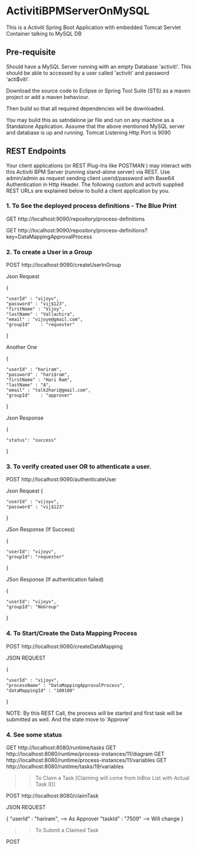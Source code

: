 # ActivitiBPMServerOnMySQL

This is a Activiti Spring Boot Application with embedded Tomcat Servlet Container talking to MySQL DB

## Pre-requisite

Should have a MySQL Server running with an empty Database 'activiti'. This should be able to accessed by a user called 'activiti' and password 'acti$viti'.

Download the source code to Eclipse or Spring Tool Suite (STS) as a maven project or add a maven behaviour. 

Then build so that all required dependencies will be downloaded.

You may build this as satndalone jar file and run on any machine as a Standalone Application. Assume that the above mentioned MySQL server and database is up and running. Tomcat Listening Http Port is 9090

## REST Endpoints

Your client applications (or REST Plug-Ins like POSTMAN ) may interact with this Activiti BPM Server (running stand-alone server) via REST. Use admin/admin as request sending client userid/password with Base64 Authentication in Http Header. 
The following custom and activiti supplied REST URLs are explained below to build a client application by you. 


### 1. To See the deployed process definitions - The Blue Print


GET http://localhost:9090/repository/process-definitions

GET http://localhost:9090/repository/process-definitions?key=DataMappingApprovalProcess


### 2. To create a User in a Group 

POST http://localhost:9090/createUserInGroup

Json Request

{

    "userId" : "vijoyv", 
    "password" : "vij$123", 
    "firstName" : "Vijoy", 
    "lastName" : "Vallachira",
    "email" : "vijoye@gmail.com", 
    "groupId"    : "requester"
    
}


Another One

{

    "userId" : "hariram", 
    "password" : "hari$ram", 
    "firstName" : "Hari Ram", 
    "lastName" : "A",
    "email" : "talk2hari@gmail.com", 
    "groupId"    : "approver"

}

Json Response

{

    "status": "success"
}

### 3. To verify created user OR to athenticate a user.

POST http://localhost:9090/authenticateUser

Json Request
{

    "userId" : "vijoyv", 
    "password" : "vij$123"
    
}

JSon Response (If Success)

{

    "userId": "vijoyv",
    "groupId": "requester"
  
}

JSon Response (If authentication failed)

{ 

    "userId": "vijoyv",
    "groupId": "NoGroup"
    
}

### 4.  To Start/Create the Data Mapping Process

POST http://localhost:9090/createDataMapping

JSON REQUEST

{

    "userId" : "vijoyv", 
    "processName" : "DataMappingApprovalProcess", 
    "dataMappingId" : "100100"
    
}

NOTE: 
By this REST Call, the process will be started and first task will be submitted as well. And the state move to 'Approve'

### 4. See some status
GET http://localhost:8080/runtime/tasks
GET http://localhost:8080/runtime/process-instances/11/diagram
GET http://localhost:8080/runtime/process-instances/11/variables
GET http://localhost:8080/runtime/tasks/19/variables



>> To Claim a Task [Claiming will come from InBox List with Actual Task ID]

POST http://localhost:8080/claimTask

JSON REQUEST

{
    "userId" : "hariram",   --> As Approver
    "taskId" : "7509"       --> Will change
}

>> To Submit a Claimed Task

POST	

